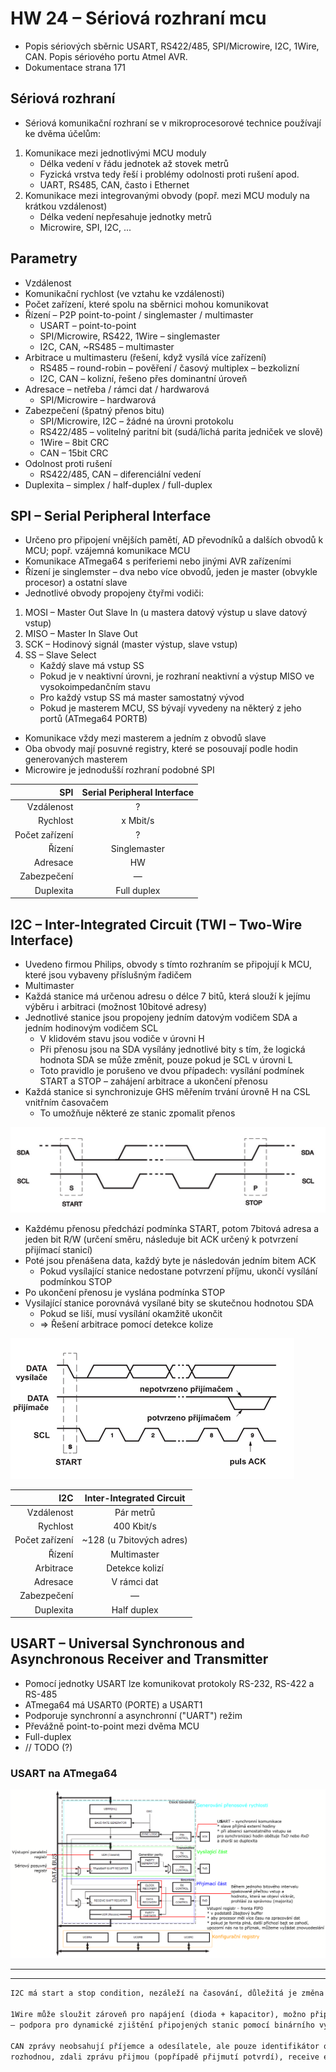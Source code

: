 # HW 24 – Sériová rozhraní mcu

* Popis sériových sběrnic USART, RS422/485, SPI/Microwire, I2C, 1Wire, CAN. Popis sériového portu Atmel AVR.
* Dokumentace strana 171

## Sériová rozhraní

* Sériová komunikační rozhraní se v mikroprocesorové technice používají ke dvěma účelům:

1. Komunikace mezi jednotlivými MCU moduly
    * Délka vedení v řádu jednotek až stovek metrů
    * Fyzická vrstva tedy řeší i problémy odolnosti proti rušení apod.
    * UART, RS485, CAN, často i Ethernet
2. Komunikace mezi integrovanými obvody (popř. mezi MCU moduly na krátkou vzdálenost)
    * Délka vedení nepřesahuje jednotky metrů
    * Microwire, SPI, I2C, ...

## Parametry

* Vzdálenost
* Komunikační rychlost (ve vztahu ke vzdálenosti)
* Počet zařízení, které spolu na sběrnici mohou komunikovat
* Řízení – P2P point-to-point / singlemaster / multimaster
  * USART – point-to-point
  * SPI/Microwire, RS422, 1Wire – singlemaster
  * I2C, CAN, ~RS485 – multimaster
* Arbitrace u multimasteru (řešení, když vysílá více zařízení)
  * RS485 – round-robin – pověření / časový multiplex – bezkolizní
  * I2C, CAN – kolizní, řešeno přes dominantní úroveň
* Adresace – netřeba / rámci dat / hardwarová
  * SPI/Microwire – hardwarová
* Zabezpečení (špatný přenos bitu)
  * SPI/Microwire, I2C – žádné na úrovni protokolu
  * RS422/485 – volitelný paritní bit (sudá/lichá parita jedniček ve slově)
  * 1Wire – 8bit CRC
  * CAN – 15bit CRC
* Odolnost proti rušení
  * RS422/485, CAN – diferenciální vedení
* Duplexita – simplex / half-duplex / full-duplex

## SPI – Serial Peripheral Interface

* Určeno pro připojení vnějších pamětí, AD převodníků a dalších obvodů k MCU; popř. vzájemná komunikace MCU
* Komunikace ATmega64 s periferiemi nebo jinými AVR zařízeními
* Řízení je singlemster – dva nebo více obvodů, jeden je master (obvykle procesor) a ostatní slave
* Jednotlivé obvody propojeny čtyřmi vodiči:

1. MOSI – Master Out Slave In (u mastera datový výstup u slave datový vstup)
2. MISO – Master In Slave Out
3. SCK – Hodinový signál (master výstup, slave vstup)
4. SS – Slave Select
    * Každý slave má vstup SS
    * Pokud je v neaktivní úrovni, je rozhraní neaktivní a výstup MISO ve vysokoimpedančním stavu
    * Pro každý vstup SS má master samostatný vývod
    * Pokud je masterem MCU, SS bývají vyvedeny na některý z jeho portů (ATmega64 PORTB)

* Komunikace vždy mezi masterem a jedním z obvodů slave
* Oba obvody mají posuvné registry, které se posouvají podle hodin generovaných masterem
* Microwire je jednodušší rozhraní podobné SPI

SPI | Serial Peripheral Interface
--: | :-:
Vzdálenost | ?
Rychlost | x Mbit/s
Počet zařízení | ?
Řízení | Singlemaster
Adresace | HW
Zabezpečení | —
Duplexita | Full duplex

## I2C – Inter-Integrated Circuit (TWI – Two-Wire Interface)

* Uvedeno firmou Philips, obvody s tímto rozhraním se připojují k MCU, které jsou vybaveny příslušným řadičem
* Multimaster
* Každá stanice má určenou adresu o délce 7 bitů, která slouží k jejímu výběru i arbitraci (možnost 10bitové adresy)
* Jednotlivé stanice jsou propojeny jedním datovým vodičem SDA a jedním hodinovým vodičem SCL
  * V klidovém stavu jsou vodiče v úrovni H
  * Při přenosu jsou na SDA vysílány jednotlivé bity s tím, že logická hodnota SDA se může změnit, pouze pokud je SCL v úrovni L
  * Toto pravidlo je porušeno ve dvou případech: vysílání podmínek START a STOP – zahájení arbitrace a ukončení přenosu
* Každá stanice si synchronizuje GHS měřením trvání úrovně H na CSL vnitřním časovačem
  * To umožňuje některé ze stanic zpomalit přenos

![TWI0](./img/HW_24_02.png)

* Každému přenosu předchází podmínka START, potom 7bitová adresa a jeden bit R/W (určení směru, následuje bit ACK určený k potvrzení přijímací stanicí)
* Poté jsou přenášena data, každý byte je následován jedním bitem ACK
  * Pokud vysílající stanice nedostane potvrzení příjmu, ukončí vysílání podmínkou STOP
* Po ukončení přenosu je vyslána podmínka STOP
* Vysilající stanice porovnává vysílané bity se skutečnou hodnotou SDA
  * Pokud se liší, musí vysílání okamžitě ukončit
  * => Řešení arbitrace pomocí detekce kolize

![TWI1](./img/HW_24_03.png)

I2C | Inter-Integrated Circuit
--: | :-:
Vzdálenost | Pár metrů
Rychlost | 400 Kbit/s
Počet zařízení | ~128 (u 7bitových adres)
Řízení | Multimaster
Arbitrace | Detekce kolizí
Adresace | V rámci dat
Zabezpečení | —
Duplexita | Half duplex

## USART – Universal Synchronous and Asynchronous Receiver and Transmitter

* Pomocí jednotky USART lze komunikovat protokoly RS-232, RS-422 a RS-485
* ATmega64 má USART0 (PORTE) a USART1
* Podporuje synchronní a asynchronní ("UART") režim
* Převážně point-to-point mezi dvěma MCU
* Full-duplex
* // TODO (?)

### USART na ATmega64

![USART](./img/HW_24_01.png)

---
---

``` txt
I2C má start a stop condition, nezáleží na časování, důležitá je změna hodnoty; acknowledge – potvrzuje přijatá data

1Wire může sloužit zároveň pro napájení (dioda + kapacitor), možno připojovat zařízení dynamicky (single button) 
– podpora pro dynamické zjištění připojených stanic pomocí binárního vyhledávacího stromu

CAN zprávy neobsahují příjemce a odesílatele, ale pouze identifikátor obsahu zprávy, rámec přijmou všichni, podle identifikátoru se 
rozhodnou, zdali zprávu přijmou (popřípadě přijmutí potvrdí), receive error counter, transmit error counter
```
